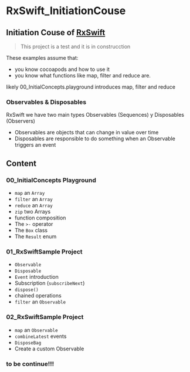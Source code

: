 # RxSwift_InitiationCouse

## Initiation Couse of [RxSwift](https://github.com/kzaher/RxSwift)

> This project is a test and it is in construcction

These examples assume that:

* you know cocoapods and how to use it
* you know what functions like map, filter and reduce are.

likely 00_InitialConcepts.playground introduces map, filter and reduce


### Observables & Disposables

RxSwift we have two main types Observables (Sequences) y Disposables (Observers)
- Observables are objects that can change in value over time
- Disposables are responsible to do something when an Observable triggers an event

## Content

### 00_InitialConcepts Playground

* `map` an `Array`
* `filter` an `Array`
* `reduce` an `Array`
* `zip` two Arrays
* function composition
* The `>-` operator
* The `Box` class
* The `Result` enum

### 01_RxSwiftSample Project

* `Observable`
* `Disposable`
* `Event` introduction
* Subscription (`subscribeNext`)
* `dispose()`
* chained operations
* `filter` an `Observable`

### 02_RxSwiftSample Project

* `map` an `Observable`
* `combineLatest` events
* `DisposeBag` 
* Create a custom Observable


### to be continue!!!